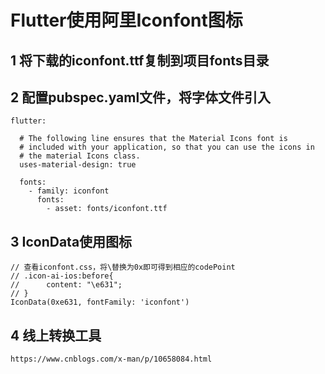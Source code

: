 # Flutter使用阿里Iconfont图标
## 1 将下载的iconfont.ttf复制到项目fonts目录
## 2 配置pubspec.yaml文件，将字体文件引入
~~~
flutter:

  # The following line ensures that the Material Icons font is
  # included with your application, so that you can use the icons in
  # the material Icons class.
  uses-material-design: true

  fonts:
    - family: iconfont
      fonts:
        - asset: fonts/iconfont.ttf
~~~
## 3 IconData使用图标
~~~
// 查看iconfont.css，将\替换为0x即可得到相应的codePoint
// .icon-ai-ios:before{
//      content: "\e631";
// }
IconData(0xe631, fontFamily: 'iconfont')
~~~
## 4 线上转换工具
``https://www.cnblogs.com/x-man/p/10658084.html``